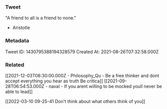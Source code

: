 ### Tweet
"A friend to all is a friend to none."

- Aristotle

### Metadata
Tweet ID: 1430795388194328579
Created At: 2021-08-26T07:32:58.000Z

### Related
[[2021-12-03T08:30:00.000Z - Philosophy_Qu - Be a free thinker and dont accept everything you hear as truth Be critica]]
[[2021-09-28T06:54:53.000Z - naval - If you arent willing to be mocked youll never be able to lead]]

[[2022-03-10 09-25-41 Don't think about what others think of you]]

